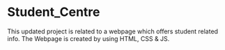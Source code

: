 # Student_Centre
This updated project is related to a webpage which offers student related info.
The Webpage is created by using HTML, CSS & JS.
